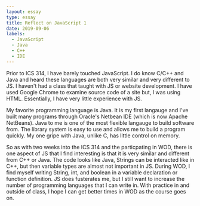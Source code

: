 ```yaml
---
layout: essay
type: essay
title: Reflect on JavaScript 1
date: 2019-09-06
labels:
  - JavaScript
  - Java
  - C++
  - IDE
---
```


Prior to ICS 314, I have barely touched JavaScript. I do know C/C++ and Java and heard these languages are both very similar and very different to JS. I haven't had a class that taught with JS or website development. I have used Google Chrome to examine source code of a site but, I was using HTML. Essentially, I have very little experience with JS.

My favorite programming language is Java. It is my first langauge and I've built many programs through Oracle's Netbean IDE (which is now Apache NetBeans). Java to me is one of the most flexible langauge to build software from. The library system is easy to use and allows me to build a program quickly. My one gripe with Java, unlike C, has little control on memory.

So as with two weeks into the ICS 314 and the particpating in WOD, there is one aspect of JS that I find interesting is that it is very similar and different from C++ or Java. The code looks like Java, Strings can be interacted like in C++, but then variable types are almost not important in JS. During WOD, I find myself writing String, int, and boolean in a variable declaration or function definition. JS does fusterates me, but I still want to increase the number of programming languages that I can write in. With practice in and outside of class, I hope I can get better times in WOD as the course goes on.
